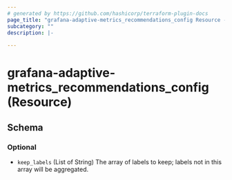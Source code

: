 ```yaml
---
# generated by https://github.com/hashicorp/terraform-plugin-docs
page_title: "grafana-adaptive-metrics_recommendations_config Resource - terraform-provider-grafana-adaptive-metrics"
subcategory: ""
description: |-
  
---
```


# grafana-adaptive-metrics_recommendations_config (Resource)





<!-- schema generated by tfplugindocs -->
## Schema

### Optional

- `keep_labels` (List of String) The array of labels to keep; labels not in this array will be aggregated.

